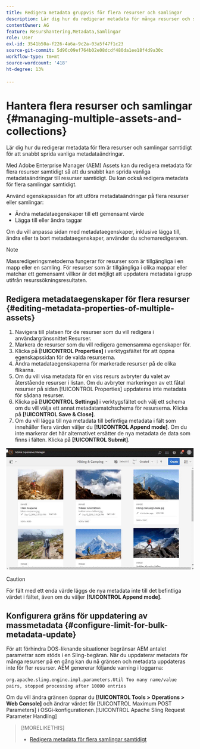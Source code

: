 ```yaml
---
title: Redigera metadata gruppvis för flera resurser och samlingar
description: Lär dig hur du redigerar metadata för många resurser och samlingar samtidigt för att snabbt sprida vanliga metadataändringar.
contentOwner: AG
feature: Resurshantering,Metadata,Samlingar
role: User
exl-id: 3541b50a-f226-4a6a-9c2a-03a5f47f1c23
source-git-commit: 5d96c09ef764b02e08dcdf480da1ee18f4d9a30c
workflow-type: tm+mt
source-wordcount: '418'
ht-degree: 13%

---
```


# Hantera flera resurser och samlingar {#managing-multiple-assets-and-collections}

Lär dig hur du redigerar metadata för flera resurser och samlingar samtidigt för att snabbt sprida vanliga metadataändringar.

Med Adobe Enterprise Manager (AEM) Assets kan du redigera metadata för flera resurser samtidigt så att du snabbt kan sprida vanliga metadataändringar till resurser samtidigt. Du kan också redigera metadata för flera samlingar samtidigt.

Använd egenskapssidan för att utföra metadataändringar på flera resurser eller samlingar:

* Ändra metadataegenskaper till ett gemensamt värde
* Lägga till eller ändra taggar

Om du vill anpassa sidan med metadataegenskaper, inklusive lägga till, ändra eller ta bort metadataegenskaper, använder du schemaredigeraren.

>[!NOTE]
>
>Massredigeringsmetoderna fungerar för resurser som är tillgängliga i en mapp eller en samling. För resurser som är tillgängliga i olika mappar eller matchar ett gemensamt villkor är det möjligt att uppdatera metadata i grupp utifrån resurssökningsresultaten.

## Redigera metadataegenskaper för flera resurser {#editing-metadata-properties-of-multiple-assets}

1. Navigera till platsen för de resurser som du vill redigera i användargränssnittet Resurser.
1. Markera de resurser som du vill redigera gemensamma egenskaper för.
1. Klicka på **[!UICONTROL Properties]** i verktygsfältet för att öppna egenskapssidan för de valda resurserna.
1. Ändra metadataegenskaperna för markerade resurser på de olika flikarna.
1. Om du vill visa metadata för en viss resurs avbryter du valet av återstående resurser i listan. Om du avbryter markeringen av ett fåtal resurser på sidan [!UICONTROL Properties] uppdateras inte metadata för sådana resurser.
1. Klicka på **[!UICONTROL Settings]** i verktygsfältet och välj ett schema om du vill välja ett annat metadatamatchschema för resurserna. Klicka på **[!UICONTROL Save & Close]**.
1. Om du vill lägga till nya metadata till befintliga metadata i fält som innehåller flera värden väljer du **[!UICONTROL Append mode]**. Om du inte markerar det här alternativet ersätter de nya metadata de data som finns i fälten. Klicka på **[!UICONTROL Submit]**.

![Massor av metadatamatcheman gäller för flera resurser](assets/metadata-schema-bulk-edit.gif)

>[!CAUTION]
>
>För fält med ett enda värde läggs de nya metadata inte till det befintliga värdet i fältet, även om du väljer **[!UICONTROL Append mode]**.

## Konfigurera gräns för uppdatering av massmetadata {#configure-limit-for-bulk-metadata-update}

För att förhindra DOS-liknande situationer begränsar AEM antalet parametrar som stöds i en Sling-begäran. När du uppdaterar metadata för många resurser på en gång kan du nå gränsen och metadata uppdateras inte för fler resurser. AEM genererar följande varning i loggarna:

`org.apache.sling.engine.impl.parameters.Util Too many name/value pairs, stopped processing after 10000 entries`

Om du vill ändra gränsen öppnar du **[!UICONTROL Tools > Operations > Web Console]** och ändrar värdet för [!UICONTROL Maximum POST Parameters] i OSGi-konfigurationen.[!UICONTROL Apache Sling Request Parameter Handling]

>[!MORELIKETHIS]
>
>* [Redigera metadata för flera samlingar samtidigt](managing-collections-touch-ui.md#editing-collection-metadata-in-bulk)

